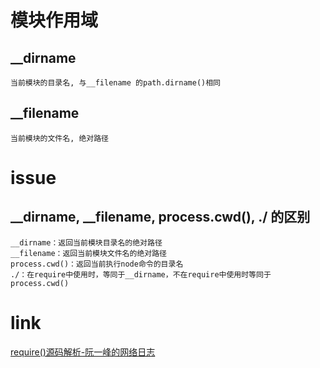 # 模块作用域
## __dirname
```
当前模块的目录名, 与__filename 的path.dirname()相同
```

## __filename
```
当前模块的文件名, 绝对路径
```



# issue
## __dirname, __filename, process.cwd(), ./ 的区别
```
__dirname：返回当前模块目录名的绝对路径
__filename：返回当前模块文件名的绝对路径
process.cwd()：返回当前执行node命令的目录名
./：在require中使用时，等同于__dirname，不在require中使用时等同于process.cwd()
```

# link
[require()源码解析-阮一峰的网络日志](http://www.ruanyifeng.com/blog/2015/05/require.html)